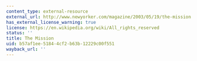 ```yaml
---
content_type: external-resource
external_url: http://www.newyorker.com/magazine/2003/05/19/the-mission
has_external_license_warning: true
license: https://en.wikipedia.org/wiki/All_rights_reserved
status: ''
title: The Mission
uid: b57af1ee-5184-4cf2-b63b-12229c00f551
wayback_url: ''
---
```

